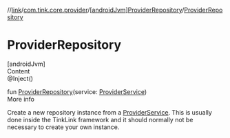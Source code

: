 //[link](../../index.md)/[com.tink.core.provider](../index.md)/[[androidJvm]ProviderRepository](index.md)/[ProviderRepository](-provider-repository.md)



# ProviderRepository  
[androidJvm]  
Content  
@Inject()  
  
fun [ProviderRepository](-provider-repository.md)(service: [ProviderService](../../com.tink.service.provider/[android-jvm]-provider-service/index.md))  
More info  


Create a new repository instance from a [ProviderService](../../com.tink.service.provider/[android-jvm]-provider-service/index.md). This is usually done inside the TinkLink framework and it should normally not be necessary to create your own instance.

  



